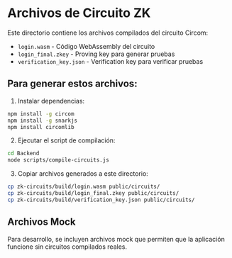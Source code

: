 # Archivos de Circuito ZK

Este directorio contiene los archivos compilados del circuito Circom:

- `login.wasm` - Código WebAssembly del circuito
- `login_final.zkey` - Proving key para generar pruebas
- `verification_key.json` - Verification key para verificar pruebas

## Para generar estos archivos:

1. Instalar dependencias:
```bash
npm install -g circom
npm install -g snarkjs
npm install circomlib
```

2. Ejecutar el script de compilación:
```bash
cd Backend
node scripts/compile-circuits.js
```

3. Copiar archivos generados a este directorio:
```bash
cp zk-circuits/build/login.wasm public/circuits/
cp zk-circuits/build/login_final.zkey public/circuits/
cp zk-circuits/build/verification_key.json public/circuits/
```

## Archivos Mock

Para desarrollo, se incluyen archivos mock que permiten que la aplicación funcione sin circuitos compilados reales.